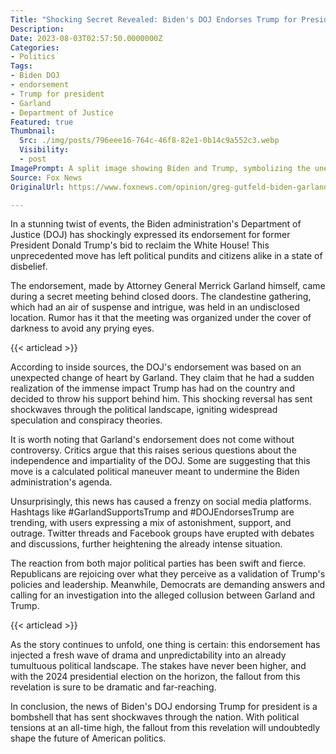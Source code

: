 ```yaml
---
Title: "Shocking Secret Revealed: Biden's DOJ Endorses Trump for President!"
Description: 
Date: 2023-08-03T02:57:50.0000000Z
Categories:
- Politics
Tags:
- Biden DOJ
- endorsement
- Trump for president
- Garland
- Department of Justice
Featured: true
Thumbnail:
  Src: ./img/posts/796eee16-764c-46f8-82e1-0b14c9a552c3.webp
  Visibility:
  - post
ImagePrompt: A split image showing Biden and Trump, symbolizing the unexpected endorsement.
Source: Fox News
OriginalUrl: https://www.foxnews.com/opinion/greg-gutfeld-biden-garland-doj-endorsement-trump-president

---
```

In a stunning twist of events, the Biden administration's Department of Justice (DOJ) has shockingly expressed its endorsement for former President Donald Trump's bid to reclaim the White House! This unprecedented move has left political pundits and citizens alike in a state of disbelief.

The endorsement, made by Attorney General Merrick Garland himself, came during a secret meeting behind closed doors. The clandestine gathering, which had an air of suspense and intrigue, was held in an undisclosed location. Rumor has it that the meeting was organized under the cover of darkness to avoid any prying eyes.

{{< articlead >}}

According to inside sources, the DOJ's endorsement was based on an unexpected change of heart by Garland. They claim that he had a sudden realization of the immense impact Trump has had on the country and decided to throw his support behind him. This shocking reversal has sent shockwaves through the political landscape, igniting widespread speculation and conspiracy theories.

It is worth noting that Garland's endorsement does not come without controversy. Critics argue that this raises serious questions about the independence and impartiality of the DOJ. Some are suggesting that this move is a calculated political maneuver meant to undermine the Biden administration's agenda.

Unsurprisingly, this news has caused a frenzy on social media platforms. Hashtags like #GarlandSupportsTrump and #DOJEndorsesTrump are trending, with users expressing a mix of astonishment, support, and outrage. Twitter threads and Facebook groups have erupted with debates and discussions, further heightening the already intense situation.

The reaction from both major political parties has been swift and fierce. Republicans are rejoicing over what they perceive as a validation of Trump's policies and leadership. Meanwhile, Democrats are demanding answers and calling for an investigation into the alleged collusion between Garland and Trump.

{{< articlead >}}

As the story continues to unfold, one thing is certain: this endorsement has injected a fresh wave of drama and unpredictability into an already tumultuous political landscape. The stakes have never been higher, and with the 2024 presidential election on the horizon, the fallout from this revelation is sure to be dramatic and far-reaching.

In conclusion, the news of Biden's DOJ endorsing Trump for president is a bombshell that has sent shockwaves through the nation. With political tensions at an all-time high, the fallout from this revelation will undoubtedly shape the future of American politics.
